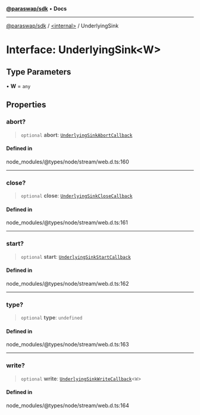 [**@paraswap/sdk**](../../README.md) • **Docs**

***

[@paraswap/sdk](../../globals.md) / [\<internal\>](../README.md) / UnderlyingSink

# Interface: UnderlyingSink\<W\>

## Type Parameters

• **W** = `any`

## Properties

### abort?

> `optional` **abort**: [`UnderlyingSinkAbortCallback`](UnderlyingSinkAbortCallback.md)

#### Defined in

node\_modules/@types/node/stream/web.d.ts:160

***

### close?

> `optional` **close**: [`UnderlyingSinkCloseCallback`](UnderlyingSinkCloseCallback.md)

#### Defined in

node\_modules/@types/node/stream/web.d.ts:161

***

### start?

> `optional` **start**: [`UnderlyingSinkStartCallback`](UnderlyingSinkStartCallback.md)

#### Defined in

node\_modules/@types/node/stream/web.d.ts:162

***

### type?

> `optional` **type**: `undefined`

#### Defined in

node\_modules/@types/node/stream/web.d.ts:163

***

### write?

> `optional` **write**: [`UnderlyingSinkWriteCallback`](UnderlyingSinkWriteCallback.md)\<`W`\>

#### Defined in

node\_modules/@types/node/stream/web.d.ts:164
